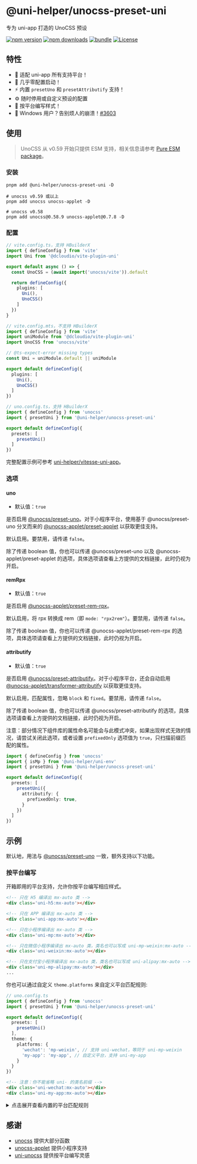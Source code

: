 # @uni-helper/unocss-preset-uni

专为 uni-app 打造的 UnoCSS 预设

[![npm version][npm-version-src]][npm-version-href]
[![npm downloads][npm-downloads-src]][npm-downloads-href]
[![bundle][bundle-src]][bundle-href]
[![License][license-src]][license-href]

## 特性

- 🥰 适配 uni-app 所有支持平台！
- 🚀 几乎零配置启动！
- ⚡️ 内置 `presetUno` 和 `presetAttributify` 支持！
- ⚙️ 随时停用或自定义预设的配置
- 🦾 按平台编写样式！
- 👻 Windows 用户？告别烦人的崩溃！[#3603](https://github.com/dcloudio/uni-app/issues/3603)

## 使用

> UnoCSS 从 v0.59 开始只提供 ESM 支持，相关信息请参考 [Pure ESM package](https://gist.github.com/sindresorhus/a39789f98801d908bbc7ff3ecc99d99c)。

### 安装

```shell
pnpm add @uni-helper/unocss-preset-uni -D

# unocss v0.59 或以上
pnpm add unocss unocss-applet -D

# unocss v0.58
pnpm add unocss@0.58.9 unocss-applet@0.7.8 -D
```

### 配置

```ts
// vite.config.ts，支持 HBuilderX
import { defineConfig } from 'vite'
import Uni from '@dcloudio/vite-plugin-uni'

export default async () => {
  const UnoCSS = (await import('unocss/vite')).default

  return defineConfig({
    plugins: [
      Uni(),
      UnoCSS()
    ]
  })
}
```

```ts
// vite.config.mts，不支持 HBuilderX
import { defineConfig } from 'vite'
import uniModule from '@dcloudio/vite-plugin-uni'
import UnoCSS from 'unocss/vite'

// @ts-expect-error missing types
const Uni = uniModule.default || uniModule

export default defineConfig({
  plugins: [
    Uni(),
    UnoCSS()
  ]
})
```

```ts
// uno.config.ts，支持 HBuilderX
import { defineConfig } from 'unocss'
import { presetUni } from '@uni-helper/unocss-preset-uni'

export default defineConfig({
  presets: [
    presetUni()
  ]
})
```

完整配置示例可参考 [uni-helper/vitesse-uni-app](https://github.com/uni-helper/vitesse-uni-app)。

### 选项

#### uno

- 默认值：`true`

是否启用 [@unocss/preset-uno](https://unocss.dev/presets/uno)。对于小程序平台，使用基于 @unocss/preset-uno 分叉而来的 [@unocss-applet/preset-applet](https://github.com/unocss-applet/unocss-applet) 以获取更佳支持。

默认启用。要禁用，请传递 `false`。

除了传递 boolean 值，你也可以传递 @unocss/preset-uno 以及 @unocss-applet/preset-applet 的选项，具体选项请查看上方提供的文档链接，此时仍视为开启。

#### remRpx

- 默认值：`true`

是否启用 [@unocss-applet/preset-rem-rpx](https://github.com/unocss-applet/unocss-applet/tree/main/packages/preset-rem-rpx)。

默认启用，将 rpx 转换成 rem（即 `mode: "rpx2rem"`）。要禁用，请传递 `false`。

除了传递 boolean 值，你也可以传递 @unocss-applet/preset-rem-rpx 的选项，具体选项请查看上方提供的文档链接，此时仍视为开启。

#### attributify

- 默认值：`true`

是否启用 [@unocss/preset-attributify](https://unocss.dev/presets/attributify)。对于小程序平台，还会自动启用 [@unocss-applet/transformer-attributify](https://github.com/unocss-applet/unocss-applet/tree/main/packages/transformer-attributify) 以获取更佳支持。

默认启用，匹配属性，忽略 `block` 和 `fixed`。要禁用，请传递 `false`。

除了传递 boolean 值，你也可以传递 @unocss/preset-attributify 的选项，具体选项请查看上方提供的文档链接，此时仍视为开启。

注意：部分情况下组件库的属性命名可能会与此模式冲突，如果出现样式无效的情况，请尝试关闭此选项，或者设置 `prefixedOnly` 选项值为 `true`，只扫描前缀匹配的属性。

```ts
import { defineConfig } from 'unocss'
import { isMp } from '@uni-helper/uni-env'
import { presetUni } from '@uni-helper/unocss-preset-uni'

export default defineConfig({
  presets: [
    presetUni({
      attributify: {
        prefixedOnly: true,
      }
    })
  ]
})
```

## 示例

默认地，用法与 [@unocss/preset-uno](https://unocss.dev/presets/uno) 一致，额外支持以下功能。

### 按平台编写

开箱即用的平台支持，允许你按平台编写相应样式。

```html
<!-- 只在 H5 编译出 mx-auto 类 -->
<div class='uni-h5:mx-auto'></div>

<!-- 只在 APP 编译出 mx-auto 类 -->
<div class='uni-app:mx-auto'></div>

<!-- 只在小程序编译出 mx-auto 类 -->
<div class='uni-mp:mx-auto'></div>

<!-- 只在微信小程序编译出 mx-auto 类，类名也可以写成 uni-mp-weixin:mx-auto -->
<div class='uni-weixin:mx-auto'></div>

<!-- 只在支付宝小程序编译出 mx-auto 类，类名也可以写成 uni-alipay:mx-auto -->
<div class='uni-mp-alipay:mx-auto'></div>
...
```

你也可以通过自定义 `theme.platforms` 来自定义平台匹配规则:

```ts
// uno.config.ts
import { defineConfig } from 'unocss'
import { presetUni } from '@uni-helper/unocss-preset-uni'

export default defineConfig({
  presets: [
    presetUni()
  ],
  theme: {
    platforms: {
      'wechat': 'mp-weixin', // 支持 uni-wechat，等同于 uni-mp-weixin
      'my-app': 'my-app', // 自定义平台，支持 uni-my-app
    }
  }
})
```

```html
<!-- 注意：你不能省略 uni- 的类名前缀 -->
<div class='uni-wechat:mx-auto'></div>
<div class='uni-my-app:mx-auto'></div>
```

<details>

<summary>点击展开查看内置的平台匹配规则</summary>

```js
platforms = {
  '360': 'mp-360',
  'mp': 'mp',
  'app': 'app',
  'quickapp': 'quickapp',
  'app-plus': 'app-plus',
  'h5': 'h5',
  'mp-360': 'mp-360',
  'mp-alipay': 'mp-alipay',
  'alipay': 'mp-alipay',
  'mp-baidu': 'mp-baidu',
  'baidu': 'mp-baidu',
  'mp-jd': 'mp-jd',
  'jd': 'mp-jd',
  'mp-kuaishou': 'mp-kuaishou',
  'kuaishou': 'mp-kuaishou',
  'mp-lark': 'mp-lark',
  'lark': 'mp-lark',
  'mp-qq': 'mp-qq',
  'qq': 'mp-qq',
  'mp-toutiao': 'mp-toutiao',
  'toutiao': 'mp-toutiao',
  'mp-weixin': 'mp-weixin',
  'weixin': 'mp-weixin',
  'quickapp-webview': 'quickapp-webview',
  'quickapp-webview-huawei': 'quickapp-webview-huawei',
  'quickapp-webview-union': 'quickapp-webview-union'
}
```

</details>

## 感谢

- [unocss](https://github.com/unocss/unocss.git) 提供大部分函数
- [unocss-applet](https://github.com/unocss-applet/unocss-applet.git) 提供小程序支持
- [uni-unocss](https://github.com/okxiaoliang4/uni-unocss) 提供按平台编写灵感

<!-- Badges -->

[npm-version-src]: https://img.shields.io/npm/v/@uni-helper/unocss-preset-uni?style=flat&colorA=18181B&colorB=F0DB4F
[npm-version-href]: https://npmjs.com/package/@uni-helper/unocss-preset-uni
[npm-downloads-src]: https://img.shields.io/npm/dm/@uni-helper/unocss-preset-uni?style=flat&colorA=18181B&colorB=F0DB4F
[npm-downloads-href]: https://npmjs.com/package/@uni-helper/unocss-preset-uni
[bundle-src]: https://img.shields.io/bundlephobia/minzip/@uni-helper/unocss-preset-uni?style=flat&colorA=18181B&colorB=F0DB4F
[bundle-href]: https://bundlephobia.com/result?p=@uni-helper/unocss-preset-uni
[license-src]: https://img.shields.io/github/license/uni-helper/unocss-preset-uni.svg?style=flat&colorA=18181B&colorB=F0DB4F
[license-href]: https://github.com/uni-helper/unocss-preset-uni/blob/main/LICENSE
